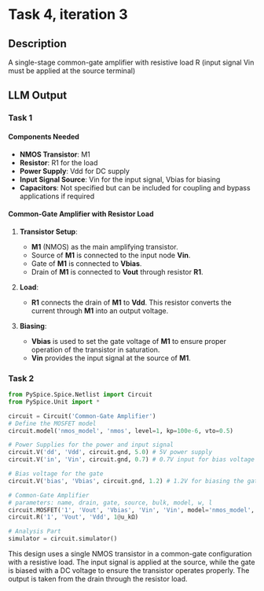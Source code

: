 # Task 4, iteration 3

## Description
A single-stage common-gate amplifier with resistive load R (input signal Vin must be applied at the source terminal)

## LLM Output

### Task 1

#### Components Needed
- **NMOS Transistor**: M1
- **Resistor**: R1 for the load
- **Power Supply**: Vdd for DC supply
- **Input Signal Source**: Vin for the input signal, Vbias for biasing
- **Capacitors**: Not specified but can be included for coupling and bypass applications if required

#### Common-Gate Amplifier with Resistor Load
1. **Transistor Setup**:
   - **M1** (NMOS) as the main amplifying transistor.
   - Source of **M1** is connected to the input node **Vin**.
   - Gate of **M1** is connected to **Vbias**.
   - Drain of **M1** is connected to **Vout** through resistor **R1**.

2. **Load**:
   - **R1** connects the drain of **M1** to **Vdd**. This resistor converts the current through **M1** into an output voltage.

3. **Biasing**:
   - **Vbias** is used to set the gate voltage of **M1** to ensure proper operation of the transistor in saturation.
   - **Vin** provides the input signal at the source of **M1**.

### Task 2

```python
from PySpice.Spice.Netlist import Circuit
from PySpice.Unit import *

circuit = Circuit('Common-Gate Amplifier')
# Define the MOSFET model
circuit.model('nmos_model', 'nmos', level=1, kp=100e-6, vto=0.5)

# Power Supplies for the power and input signal
circuit.V('dd', 'Vdd', circuit.gnd, 5.0) # 5V power supply
circuit.V('in', 'Vin', circuit.gnd, 0.7) # 0.7V input for bias voltage (slightly above V_th)

# Bias voltage for the gate
circuit.V('bias', 'Vbias', circuit.gnd, 1.2) # 1.2V for biasing the gate

# Common-Gate Amplifier
# parameters: name, drain, gate, source, bulk, model, w, l
circuit.MOSFET('1', 'Vout', 'Vbias', 'Vin', 'Vin', model='nmos_model', w=50e-6, l=1e-6)
circuit.R('1', 'Vout', 'Vdd', 1@u_kΩ)

# Analysis Part
simulator = circuit.simulator()
```

This design uses a single NMOS transistor in a common-gate configuration with a resistive load. The input signal is applied at the source, while the gate is biased with a DC voltage to ensure the transistor operates properly. The output is taken from the drain through the resistor load.
